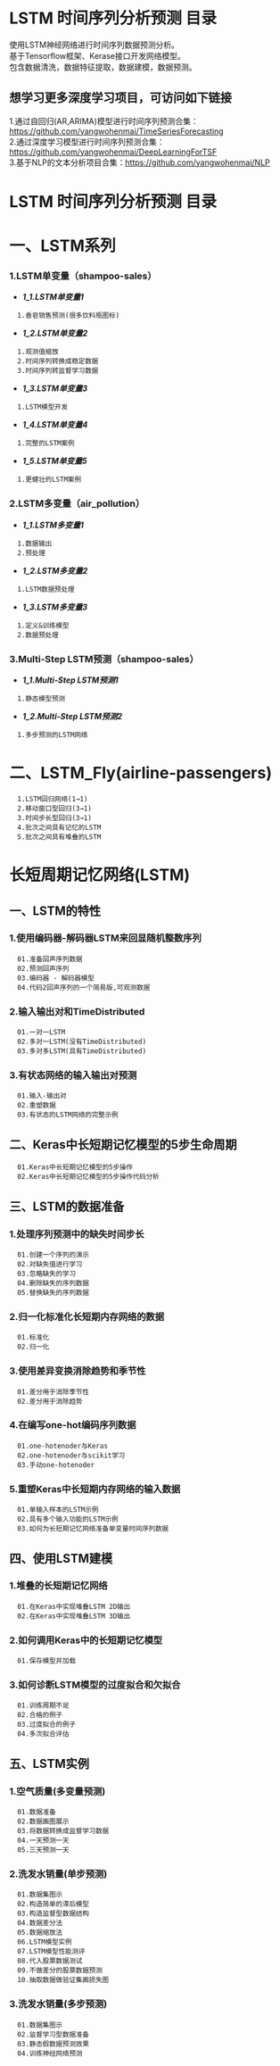 # LSTM 时间序列分析预测  目录
使用LSTM神经网络进行时间序列数据预测分析。  
基于Tensorflow框架、Kerase接口开发网络模型。  
包含数据清洗，数据特征提取，数据建模，数据预测。  
## 想学习更多深度学习项目，可访问如下链接
1.通过自回归(AR,ARIMA)模型进行时间序列预测合集：https://github.com/yangwohenmai/TimeSeriesForecasting  
2.通过深度学习模型进行时间序列预测合集：https://github.com/yangwohenmai/DeepLearningForTSF  
3.基于NLP的文本分析项目合集：https://github.com/yangwohenmai/NLP  


# LSTM 时间序列分析预测 目录  

# 一、LSTM系列
### 1.LSTM单变量（shampoo-sales）  
+ ***1_1.LSTM单变量1***  
```
  1.香皂销售预测(很多饮料瓶图标)  
```  
+ ***1_2.LSTM单变量2***  
```
  1.观测值缩放  
  2.时间序列转换成稳定数据  
  3.时间序列转监督学习数据  
```
+ ***1_3.LSTM单变量3***  
```
  1.LSTM模型开发  
``` 
+ ***1_4.LSTM单变量4***  
```
  1.完整的LSTM案例  
``` 
+ ***1_5.LSTM单变量5***  
```
  1.更健壮的LSTM案例  
``` 
### 2.LSTM多变量（air_pollution）  
+ ***1_1.LSTM多变量1***  
```
  1.数据输出  
  2.预处理  
```  
+ ***1_2.LSTM多变量2***  
```
  1.LSTM数据预处理   
```
+ ***1_3.LSTM多变量3***  
```
  1.定义&训练模型  
  2.数据预处理  
``` 
### 3.Multi-Step LSTM预测（shampoo-sales）  
+ ***1_1.Multi-Step LSTM预测1***  
```
  1.静态模型预测  
```  
+ ***1_2.Multi-Step LSTM预测2***  
```
  1.多步预测的LSTM网络   
```

# 二、LSTM_Fly(airline-passengers) 
``` 
  1.LSTM回归网络(1→1)  
  2.移动窗口型回归(3→1)  
  3.时间步长型回归(3→1)  
  4.批次之间具有记忆的LSTM  
  5.批次之间具有堆叠的LSTM  
```  


# 长短周期记忆网络(LSTM)
## 一、LSTM的特性
### 1.使用编码器-解码器LSTM来回显随机整数序列
```
  01.准备回声序列数据
  02.预测回声序列
  03.编码器 - 解码器模型
  04.代码2回声序列的一个简易版,可观测数据
```
### 2.输入输出对和TimeDistributed
```
  01.一对一LSTM
  02.多对一LSTM(没有TimeDistributed)
  03.多对多LSTM(具有TimeDistributed)
```
### 3.有状态网络的输入输出对预测
```
  01.输入-输出对
  02.重塑数据
  03.有状态的LSTM网络的完整示例
```
## 二、Keras中长短期记忆模型的5步生命周期
```
  01.Keras中长短期记忆模型的5步操作
  02.Keras中长短期记忆模型的5步操作代码分析
```
## 三、LSTM的数据准备
### 1.处理序列预测中的缺失时间步长
```
  01.创建一个序列的演示
  02.对缺失值进行学习
  03.忽略缺失的学习
  04.删除缺失的序列数据
  05.替换缺失的序列数据
```
### 2.归一化标准化长短期内存网络的数据
```
  01.标准化
  02.归一化
```
### 3.使用差异变换消除趋势和季节性
```
  01.差分用于消除季节性
  02.差分用于消除趋势
```
### 4.在编写one-hot编码序列数据
```
  01.one-hotenoder与Keras
  02.one-hotenoder与scikit学习
  03.手动one-hotenoder
```
### 5.重塑Keras中长短期内存网络的输入数据
```
  01.单输入样本的LSTM示例
  02.具有多个输入功能的LSTM示例
  03.如何为长短期记忆网络准备单变量时间序列数据
```
## 四、使用LSTM建模
### 1.堆叠的长短期记忆网络
```
  01.在Keras中实现堆叠LSTM 2D输出
  02.在Keras中实现堆叠LSTM 3D输出
```
### 2.如何调用Keras中的长短期记忆模型
```
  01.保存模型并加载
```
### 3.如何诊断LSTM模型的过度拟合和欠拟合
```
  01.训练周期不足
  02.合格的例子
  03.过度拟合的例子
  04.多次拟合评估
```
## 五、LSTM实例
### 1.空气质量(多变量预测)
```
  01.数据准备
  02.数据画图展示
  03.将数据转换成监督学习数据
  04.一天预测一天
  05.三天预测一天
```
### 2.洗发水销量(单步预测)
```
  01.数据集图示
  02.构造简单的滞后模型
  03.构造监督型数据结构
  04.数据差分法
  05.数据缩放法
  06.LSTM模型实例
  07.LSTM模型性能测评
  08.代入股票数据测试
  09.不做差分的股票数据预测
  10.抽取数据做验证集画损失图
```
### 3.洗发水销量(多步预测)
```
  01.数据集图示
  02.监督学习型数据准备
  03.静态假数据预测效果
  04.训练神经网络预测
```